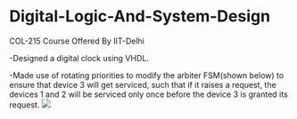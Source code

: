 # Digital-Logic-And-System-Design
COL-215 Course Offered By IIT-Delhi

-Designed a digital clock using VHDL. 


-Made use of rotating priorities to modify the arbiter FSM(shown below) to ensure that device 3 will get serviced, such that if it raises a request, the
devices 1 and 2 will be serviced only once before the device 3 is granted its request.
![](C:\Users\Admin\Documents\col215\arbiterFSM.png)
